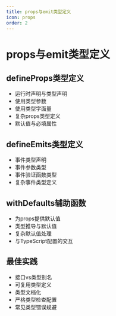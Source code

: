```yaml
---
title: props与emit类型定义
icon: props
order: 2
---
```


# props与emit类型定义

## defineProps类型定义
- 运行时声明与类型声明
- 使用类型参数
- 使用类型字面量
- 复杂props类型定义
- 默认值与必填属性

## defineEmits类型定义
- 事件类型声明
- 事件参数类型
- 事件验证函数类型
- 复杂事件类型定义

## withDefaults辅助函数
- 为props提供默认值
- 类型推导与默认值
- 复杂默认值处理
- 与TypeScript配置的交互

## 最佳实践
- 接口vs类型别名
- 可复用类型定义
- 类型文档化
- 严格类型检查配置
- 常见类型错误规避
